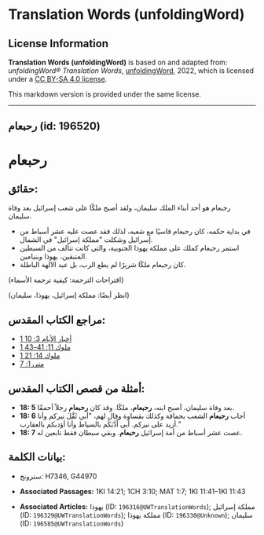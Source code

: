 # Translation Words (unfoldingWord)

## License Information

**Translation Words (unfoldingWord)** is based on and adapted from: _unfoldingWord® Translation Words_, [unfoldingWord](https://unfoldingword.org/utw), 2022, which is licensed under a [CC BY-SA 4.0 license](https://creativecommons.org/licenses/by-sa/4.0/legalcode.en).

This markdown version is provided under the same license.



--------------------------------

## رحبعام (id: 196520)

رحبعام
======

حقائق:
------

رحبعام هو أحد أبناء الملك سليمان، ولقد أصبح ملكًا على شعب إسرائيل بعد وفاة سليمان.

* في بداية حكمه، كان رحبعام قاسيًا مع شعبه، لذلك فقد عصت عليه عشر أسباط من إسرائيل وشكلت "مملكة إسرائيل" في الشمال.
* استمر رحبعام كملك على مملكة يهوذا الجنوبية، والتي كانت تتألف من السبطين المتبقين، يهوذا وبنيامين.
* كان رحبعام ملكًا شريرًا لم يطع الرب، بل عبد الآلهة الباطلة.

(اقتراحات الترجمة: كيفية ترجمة الأسماء)

(انظر أيضًا: مملكة إسرائيل، يهوذا، سليمان)

مراجع الكتاب المقدس:
--------------------

* [1 أخبار الأيام 3: 10](https://ref.ly/1Chr3:10)
* [1 ملوك 11: 41–43](https://ref.ly/1Kgs11:41-1Kgs11:43)
* [1 ملوك 14: 21](https://ref.ly/1Kgs14:21)
* [متى 1: 7](https://ref.ly/Matt1:7)

أمثلة من قصص الكتاب المقدس:
---------------------------

* **18: 5** بعد وفاة سليمان، أصبح ابنه، **رحبعام**، ملكًا. وقد كان **رحبعام** رجلاً أحمقًا.
* **18: 6** أجاب **رحبعام** الشعب بحماقة وكذلك بقساوة وقال لهم، "أبي ثَقَّلَ نيركم وأنا أزيد على نيركم. أبي أَدَّبَكُم بالسياط وأنا أؤدبكم بالعقارب."
* **18: 7** عصت عشر أسباط من أمة إسرائيل **رحبعام**. وبقي سبطان فقط تابعين له.

بيانات الكلمة:
--------------

* سترونج: H7346, G44970

* **Associated Passages:** 1KI 14:21; 1CH 3:10; MAT 1:7; 1KI 11:41–1KI 11:43
* **Associated Articles:** يهوذا (ID: `196316@UWTranslationWords`); مملكة إسرائيل (ID: `196329@UWTranslationWords`); مملكة يهوذا (ID: `196330@Unknown`); سليمان (ID: `196585@UWTranslationWords`)

